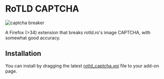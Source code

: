 # RoTLD CAPTCHA
![captcha breaker](http://i.imgur.com/qzao7jK.gif) 

A Firefox (>34) extension that breaks rotld.ro's image CAPTCHA, with somewhat good accuracy.

## Installation

You can install by dragging the latest [rotld_captcha.xpi](https://github.com/vladc/RoTLD-Captcha/releases) file to your add-on page.
